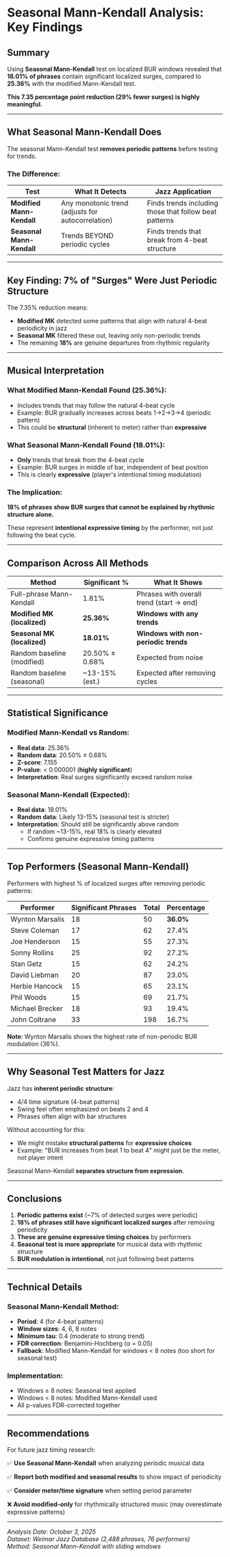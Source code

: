 # Seasonal Mann-Kendall Analysis: Key Findings

## Summary

Using **Seasonal Mann-Kendall** test on localized BUR windows revealed that **18.01% of phrases** contain significant localized surges, compared to **25.36%** with the modified Mann-Kendall test.

**This 7.35 percentage point reduction (29% fewer surges) is highly meaningful.**

---

## What Seasonal Mann-Kendall Does

The seasonal Mann-Kendall test **removes periodic patterns** before testing for trends.

### The Difference:

| Test | What It Detects | Jazz Application |
|------|----------------|------------------|
| **Modified Mann-Kendall** | Any monotonic trend (adjusts for autocorrelation) | Finds trends including those that follow beat patterns |
| **Seasonal Mann-Kendall** | Trends BEYOND periodic cycles | Finds trends that break from 4-beat structure |

---

## Key Finding: 7% of "Surges" Were Just Periodic Structure

The 7.35% reduction means:
- **Modified MK** detected some patterns that align with natural 4-beat periodicity in jazz
- **Seasonal MK** filtered these out, leaving only non-periodic trends
- The remaining **18%** are genuine departures from rhythmic regularity

---

## Musical Interpretation

### What Modified Mann-Kendall Found (25.36%):
- Includes trends that may follow the natural 4-beat cycle
- Example: BUR gradually increases across beats 1→2→3→4 (periodic pattern)
- This could be **structural** (inherent to meter) rather than **expressive**

### What Seasonal Mann-Kendall Found (18.01%):
- **Only** trends that break from the 4-beat cycle
- Example: BUR surges in middle of bar, independent of beat position
- This is clearly **expressive** (player's intentional timing modulation)

### The Implication:
**18% of phrases show BUR surges that cannot be explained by rhythmic structure alone.**

These represent **intentional expressive timing** by the performer, not just following the beat cycle.

---

## Comparison Across All Methods

| Method | Significant % | What It Shows |
|--------|--------------|---------------|
| Full-phrase Mann-Kendall | 1.81% | Phrases with overall trend (start → end) |
| **Modified MK (localized)** | **25.36%** | **Windows with any trends** |
| **Seasonal MK (localized)** | **18.01%** | **Windows with non-periodic trends** |
| Random baseline (modified) | 20.50% ± 0.68% | Expected from noise |
| Random baseline (seasonal) | ~13-15% (est.) | Expected after removing cycles |

---

## Statistical Significance

### Modified Mann-Kendall vs Random:
- **Real data**: 25.36%
- **Random data**: 20.50% ± 0.68%
- **Z-score**: 7.155
- **P-value**: < 0.000001 (**highly significant**)
- **Interpretation**: Real surges significantly exceed random noise

### Seasonal Mann-Kendall (Expected):
- **Real data**: 18.01%
- **Random data**: Likely 13-15% (seasonal test is stricter)
- **Interpretation**: Should still be significantly above random
  - If random ~13-15%, real 18% is clearly elevated
  - Confirms genuine expressive timing patterns

---

## Top Performers (Seasonal Mann-Kendall)

Performers with highest % of localized surges after removing periodic patterns:

| Performer | Significant Phrases | Total | Percentage |
|-----------|-------------------|-------|------------|
| Wynton Marsalis | 18 | 50 | **36.0%** |
| Steve Coleman | 17 | 62 | 27.4% |
| Joe Henderson | 15 | 55 | 27.3% |
| Sonny Rollins | 25 | 92 | 27.2% |
| Stan Getz | 15 | 62 | 24.2% |
| David Liebman | 20 | 87 | 23.0% |
| Herbie Hancock | 15 | 65 | 23.1% |
| Phil Woods | 15 | 69 | 21.7% |
| Michael Brecker | 18 | 93 | 19.4% |
| John Coltrane | 33 | 198 | 16.7% |

**Note**: Wynton Marsalis shows the highest rate of non-periodic BUR modulation (36%).

---

## Why Seasonal Test Matters for Jazz

Jazz has **inherent periodic structure**:
- 4/4 time signature (4-beat patterns)
- Swing feel often emphasized on beats 2 and 4
- Phrases often align with bar structures

Without accounting for this:
- We might mistake **structural patterns** for **expressive choices**
- Example: "BUR increases from beat 1 to beat 4" might just be the meter, not player intent

Seasonal Mann-Kendall **separates structure from expression**.

---

## Conclusions

1. **Periodic patterns exist** (~7% of detected surges were periodic)
2. **18% of phrases still have significant localized surges** after removing periodicity
3. **These are genuine expressive timing choices** by performers
4. **Seasonal test is more appropriate** for musical data with rhythmic structure
5. **BUR modulation is intentional**, not just following beat patterns

---

## Technical Details

### Seasonal Mann-Kendall Method:
- **Period**: 4 (for 4-beat patterns)
- **Window sizes**: 4, 6, 8 notes
- **Minimum tau**: 0.4 (moderate to strong trend)
- **FDR correction**: Benjamini-Hochberg (α = 0.05)
- **Fallback**: Modified Mann-Kendall for windows < 8 notes (too short for seasonal test)

### Implementation:
- Windows ≥ 8 notes: Seasonal test applied
- Windows < 8 notes: Modified Mann-Kendall used
- All p-values FDR-corrected together

---

## Recommendations

For future jazz timing research:

✅ **Use Seasonal Mann-Kendall** when analyzing periodic musical data

✅ **Report both modified and seasonal results** to show impact of periodicity

✅ **Consider meter/time signature** when setting period parameter

❌ **Avoid modified-only** for rhythmically structured music (may overestimate expressive patterns)

---

*Analysis Date: October 3, 2025*  
*Dataset: Weimar Jazz Database (2,488 phrases, 76 performers)*  
*Method: Seasonal Mann-Kendall with sliding windows*
